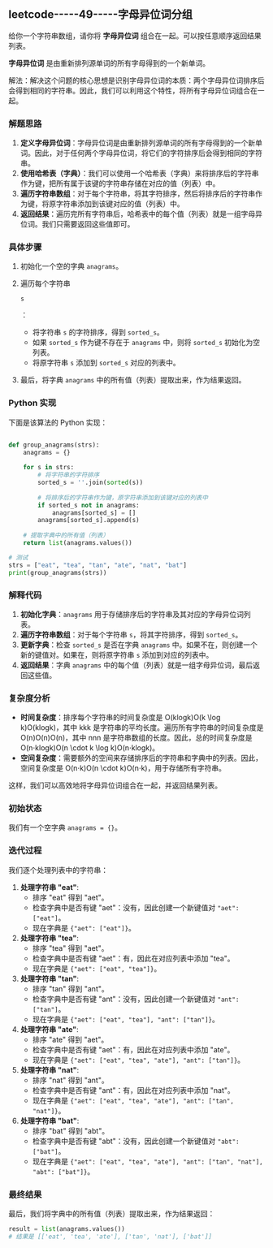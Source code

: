 ## leetcode-----49-----字母异位词分组



给你一个字符串数组，请你将 **字母异位词** 组合在一起。可以按任意顺序返回结果列表。

**字母异位词** 是由重新排列源单词的所有字母得到的一个新单词。





解法：解决这个问题的核心思想是识别字母异位词的本质：两个字母异位词排序后会得到相同的字符串。因此，我们可以利用这个特性，将所有字母异位词组合在一起。

### 解题思路

1. **定义字母异位词**：字母异位词是由重新排列源单词的所有字母得到的一个新单词。因此，对于任何两个字母异位词，将它们的字符排序后会得到相同的字符串。
2. **使用哈希表（字典）**：我们可以使用一个哈希表（字典）来将排序后的字符串作为键，把所有属于该键的字符串存储在对应的值（列表）中。
3. **遍历字符串数组**：对于每个字符串，将其字符排序，然后将排序后的字符串作为键，将原字符串添加到该键对应的值（列表）中。
4. **返回结果**：遍历完所有字符串后，哈希表中的每个值（列表）就是一组字母异位词。我们只需要返回这些值即可。

### 具体步骤

1. 初始化一个空的字典 `anagrams`。

2. 遍历每个字符串 

   ```
   s
   ```

   ：

   - 将字符串 `s` 的字符排序，得到 `sorted_s`。
   - 如果 `sorted_s` 作为键不存在于 `anagrams` 中，则将 `sorted_s` 初始化为空列表。
   - 将原字符串 `s` 添加到 `sorted_s` 对应的列表中。

3. 最后，将字典 `anagrams` 中的所有值（列表）提取出来，作为结果返回。

### Python 实现

下面是该算法的 Python 实现：





```python

def group_anagrams(strs):
    anagrams = {}
    
    for s in strs:
        # 将字符串的字符排序
        sorted_s = ''.join(sorted(s))
        
        # 将排序后的字符串作为键，原字符串添加到该键对应的列表中
        if sorted_s not in anagrams:
            anagrams[sorted_s] = []
        anagrams[sorted_s].append(s)
    
    # 提取字典中的所有值（列表）
    return list(anagrams.values())

# 测试
strs = ["eat", "tea", "tan", "ate", "nat", "bat"]
print(group_anagrams(strs))

```

### 解释代码

1. **初始化字典**：`anagrams` 用于存储排序后的字符串及其对应的字母异位词列表。
2. **遍历字符串数组**：对于每个字符串 `s`，将其字符排序，得到 `sorted_s`。
3. **更新字典**：检查 `sorted_s` 是否在字典 `anagrams` 中。如果不在，则创建一个新的键值对。如果在，则将原字符串 `s` 添加到对应的列表中。
4. **返回结果**：字典 `anagrams` 中的每个值（列表）就是一组字母异位词，最后返回这些值。

### 复杂度分析

- **时间复杂度**：排序每个字符串的时间复杂度是 O(klog⁡k)O(k \log k)O(klogk)，其中 kkk 是字符串的平均长度。遍历所有字符串的时间复杂度是 O(n)O(n)O(n)，其中 nnn 是字符串数组的长度。因此，总的时间复杂度是 O(n⋅klog⁡k)O(n \cdot k \log k)O(n⋅klogk)。
- **空间复杂度**：需要额外的空间来存储排序后的字符串和字典中的列表。因此，空间复杂度是 O(n⋅k)O(n \cdot k)O(n⋅k)，用于存储所有字符串。

这样，我们可以高效地将字母异位词组合在一起，并返回结果列表。



### 初始状态

我们有一个空字典 `anagrams = {}`。

### 迭代过程

我们逐个处理列表中的字符串：

1. **处理字符串 "eat"**:
   - 排序 "eat" 得到 "aet"。
   - 检查字典中是否有键 "aet"：没有，因此创建一个新键值对 `"aet": ["eat"]`。
   - 现在字典是 `{"aet": ["eat"]}`。
2. **处理字符串 "tea"**:
   - 排序 "tea" 得到 "aet"。
   - 检查字典中是否有键 "aet"：有，因此在对应列表中添加 "tea"。
   - 现在字典是 `{"aet": ["eat", "tea"]}`。
3. **处理字符串 "tan"**:
   - 排序 "tan" 得到 "ant"。
   - 检查字典中是否有键 "ant"：没有，因此创建一个新键值对 `"ant": ["tan"]`。
   - 现在字典是 `{"aet": ["eat", "tea"], "ant": ["tan"]}`。
4. **处理字符串 "ate"**:
   - 排序 "ate" 得到 "aet"。
   - 检查字典中是否有键 "aet"：有，因此在对应列表中添加 "ate"。
   - 现在字典是 `{"aet": ["eat", "tea", "ate"], "ant": ["tan"]}`。
5. **处理字符串 "nat"**:
   - 排序 "nat" 得到 "ant"。
   - 检查字典中是否有键 "ant"：有，因此在对应列表中添加 "nat"。
   - 现在字典是 `{"aet": ["eat", "tea", "ate"], "ant": ["tan", "nat"]}`。
6. **处理字符串 "bat"**:
   - 排序 "bat" 得到 "abt"。
   - 检查字典中是否有键 "abt"：没有，因此创建一个新键值对 `"abt": ["bat"]`。
   - 现在字典是 `{"aet": ["eat", "tea", "ate"], "ant": ["tan", "nat"], "abt": ["bat"]}`。

### 最终结果

最后，我们将字典中的所有值（列表）提取出来，作为结果返回：

```python
result = list(anagrams.values())
# 结果是 [['eat', 'tea', 'ate'], ['tan', 'nat'], ['bat']]

```

